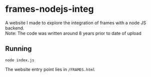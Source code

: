 # frames-nodejs-integ
A website I made to explore the integration of frames with a node JS backend. 
<br>
Note: The code was written around 8 years prior to date of upload

## Running
```
node index.js
```
The website entry point lies in ``/FRAMES.html``

